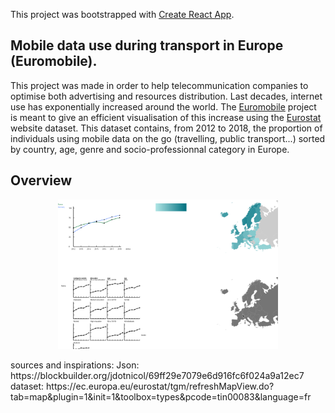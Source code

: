 This project was bootstrapped with [Create React App](https://github.com/facebookincubator/create-react-app).
## Mobile data use during transport in Europe (Euromobile).
This project was made in order to help telecommunication companies to optimise both advertising and resources distribution. Last decades, internet use has exponentially increased around the world. The [Euromobile]() project is meant to give an efficient visualisation of this increase using the [Eurostat](https://ec.europa.eu/eurostat/fr/data/database) website dataset. This dataset contains, from 2012 to 2018, the proportion of individuals using mobile data on the go (travelling, public transport...) sorted by country, age, genre and socio-professionnal category in Europe.
## Overview
<p align="center">
	<img src="src/appercu.png" width="70%" height="auto"/>
</p>
sources and inspirations:
Json: https://blockbuilder.org/jdotnicol/69ff29e7079e6d916fc6f024a9a12ec7
dataset: https://ec.europa.eu/eurostat/tgm/refreshMapView.do?tab=map&plugin=1&init=1&toolbox=types&pcode=tin00083&language=fr
